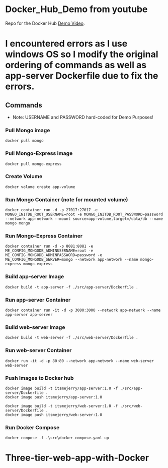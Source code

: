 # Docker_Hub_Demo from youtube
Repo for the Docker Hub [Demo Video](https://www.youtube.com/watch?v=voEiMbX1cuQ).

# I encountered errors as I use windows OS so I modify the original ordering of commands as well as app-server Dockerfile due to fix the errors.

## Commands
- Note: USERNAME and PASSWORD hard-coded for Demo Purposes!

### Pull Mongo image
```
docker pull mongo
```
### Pull Mongo-Express image
```
docker pull mongo-express
```
### Create Volume
```
docker volume create app-volume
```

### Run Mongo Container (note for mounted volume)
```
docker container run -d -p 27017:27017 -e MONGO_INITDB_ROOT_USERNAME=root -e MONGO_INITDB_ROOT_PASSWORD=password --network app-network --mount source=app-volume,target=/data/db --name mongo mongo
```

### Run Mongo-Express Container
```
docker container run -d -p 8081:8081 -e ME_CONFIG_MONGODB_ADMINUSERNAME=root -e ME_CONFIG_MONGODB_ADMINPASSWORD=password -e ME_CONFIG_MONGODB_SERVER=mongo --network app-network --name mongo-express mongo-express
```


### Build app-server Image
```
docker build -t app-server -f ./src/app-server/Dockerfile .
```

### Run app-server Container
```
docker container run -it -d -p 3000:3000 --network app-network --name app-server app-server
```

### Build web-server Image
```
docker build -t web-server -f ./src/web-server/Dockerfile .
```

### Run web-server Container
```
docker run -it -d -p 80:80 --network app-network --name web-server web-server
```

### Push Images to Docker hub
```
docker image build -t itsmejerry/app-server:1.0 -f ./src/app-server/Dockerfile .
docker image push itsmejerry/app-server:1.0

docker image build -t itsmejerry/web-server:1.0 -f ./src/web-server/Dockerfile .
docker image push itsmejerry/web-server:1.0
```

### Run Docker Compose
```
docker compose -f .\src\docker-compose.yaml up  
```
# Three-tier-web-app-with-Docker
